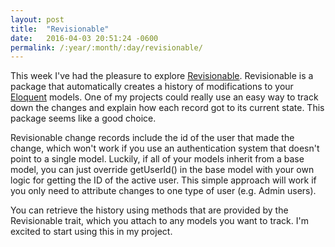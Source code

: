 ```yaml
---
layout: post
title:  "Revisionable"
date:   2016-04-03 20:51:24 -0600
permalink: /:year/:month/:day/revisionable/
---
```

This week I've had the pleasure to explore [Revisionable](https://packagist.org/packages/venturecraft/revisionable). Revisionable is a package that automatically creates a history of modifications to your [Eloquent](https://laravel.com/docs/master/eloquent) models. One of my projects could really use an easy way to track down the changes and explain how each record got to its current state. This package seems like a good choice.

Revisionable change records include the id of the user that made the change, which won't work if you use an authentication system that doesn't point to a single model. Luckily, if all of your models inherit from a base model, you can just override getUserId() in the base model with your own logic for getting the ID of the active user. This simple approach will work if you only need to attribute changes to one type of user (e.g. Admin users).

You can retrieve the history using methods that are provided by the Revisionable trait, which you attach to any models you want to track. I'm excited to start using this in my project.
